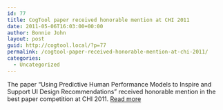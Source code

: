 ```yaml
---
id: 77
title: CogTool paper received honorable mention at CHI 2011
date: 2011-05-06T16:03:00+00:00
author: Bonnie John
layout: post
guid: http://cogtool.local/?p=77
permalink: /cogtool-paper-received-honorable-mention-at-chi-2011/
categories:
  - Uncategorized
---
```

The paper &#8220;Using Predictive Human Performance Models to Inspire and Support UI Design Recommendations&#8221; received honorable mention in the best paper competition at CHI 2011. <a rel="noreferrer noopener" href="http://web.archive.org/web/20120114101017/http://cogtool.hcii.cs.cmu.edu/publications/using-cogtool-inspire-design" target="_blank">Read more</a>
